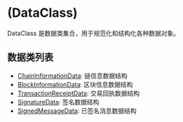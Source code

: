# (DataClass)

DataClass 是数据类集合，用于规范化和结构化各种数据对象。

## 数据类列表

* [ChainInformationData](chaininformationdata.md): 链信息数据结构
* [BlockInformationData](blockinformationdata.md): 区块信息数据结构
* [TransactionReceiptData](transactionreceiptdata.md): 交易回执数据结构
* [SignatureData](signaturedata.md): 签名数据结构
* [SignedMessageData](signedmessagedata.md): 已签名消息数据结构
